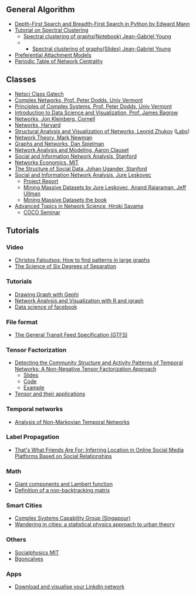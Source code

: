 ## General Algorithm

* [Depth-First Search and Breadth-First Search in Python by Edward Mann](http://eddmann.com/posts/depth-first-search-and-breadth-first-search-in-python/)
* [Tutorial on Spectral Clustering](http://www.kyb.mpg.de/fileadmin/user_upload/files/publications/attachments/Luxburg07_tutorial_4488[0].pdf)
  * [Spectral clustering of graphs(Notebook) Jean-Gabriel Young](https://github.com/jg-you/jg-you.github.io/blob/master/crm2016/notebooks/young2016_crm_spectral.ipynb)
  * * [Spectral clustering of graphs(Slides) Jean-Gabriel Young](https://speakerdeck.com/jgyou/spectral-clustering-of-graphs)
* [Preferential Attachment Models](https://eventuallyalmosteverywhere.wordpress.com/2013/08/05/preferential-attachment-models/)
* [Periodic Table of Network Centrality
](http://schochastics.net/sna/periodic.html)

## Classes
* [Netsci Class Gatech](http://www.cc.gatech.edu/~dovrolis/Courses/NetSci/)
* [Complex Networks, Prof. Peter Dodds, Univ Vermont](http://www.uvm.edu/~pdodds/teaching/courses/303/)
* [Principles of Complex Systems, Prof. Peter Dodds, Univ Vermont](http://www.uvm.edu/~pdodds/teaching/courses/2015-08UVM-300/index.html) 
* [Introduction to Data Science and Visualization, Prof. James Bagrow](http://bagrow.com/dsv/)
* [Networks, Jon Kleinberg, Cornell](https://courses.cit.cornell.edu/info2040_2015fa/)
* [Networks, Harvard](http://networksatharvard.com/)
* [Structural Analysis and Visualization of Networks, Leonid Zhukov](http://www.leonidzhukov.net/hse/2015/networks/) ([Labs](https://github.com/shestakoff/social_ntwks))
* [Network Theory, Mark Newman](http://www-personal.umich.edu/~mejn/courses/2015/cscs535/index.html)
* [Graphs and Networks, Dan Spielman](https://sites.google.com/a/yale.edu/462-562-graphs-and-networks/)
* [Network Analysis and Modeling, Aaron Clauset](http://tuvalu.santafe.edu/~aaronc/courses/5352/)
* [Social and Information Network Analysis, Stanford](http://web.stanford.edu/class/cs224w/handouts.html)
* [Networks Economics, MIT](http://ocw.mit.edu/courses/economics/14-15j-networks-fall-2009/index.htm)
* [The Structure of Social Data, Johan Ugander, Stanford](http://web.stanford.edu/~jugander/mse334/#)
* [Social and Information Network Analysis, Jure Leskovec](http://www.stanford.edu/class/cs224w/)
  * [Project Report](http://www.stanford.edu/class/cs224w/projects.html)
  * [Mining Massive Datasets by Jure Leskovec, Anand Rajaraman, Jeff Ullman](https://class.coursera.org/mmds-003/lecture)
  * [Mining Massive Datasets the book](http://www.mmds.org/)
* [ Advanced Topics in Network Science, Hiroki Sayama](http://bingweb.binghamton.edu/~sayama/SSIE641/)
  * [COCO Seminar](https://vimeo.com/user4630872)

## Tutorials 
### Video
* [Christos Faloutsos: How to find patterns in large graphs](https://www.youtube.com/watch?v=GBzoNgqF-gQ&feature=youtu.be&ab_channel=LinkedInTechTalks)
* [The Science of Six Degrees of Separation](https://www.youtube.com/watch?v=TcxZSmzPw8k&feature=youtu.be&ab_channel=Veritasium)

### Tutorials
* [Drawing Graph with Gephi](http://www.martingrandjean.ch/gephi-introduction/)
* [Network Analysis and Visualization with R and igraph
](http://kateto.net/networks-r-igraph)
* [Data science of facebook](http://blog.stephenwolfram.com/2013/04/data-science-of-the-facebook-world/)

### File format 
* [The General Transit Feed Specification (GTFS)](https://developers.google.com/transit/gtfs/)

###  Tensor Factorization
* [Detecting the Community Structure and Activity Patterns of Temporal Networks: A Non-Negative Tensor Factorization Approach](http://journals.plos.org/plosone/article?id=10.1371/journal.pone.0086028)
   * [Slides](https://t.co/cp9jgRLfZE)
   * [Code](https://github.com/mnick/scikit-tensor)
   * [Example](https://github.com/panisson/ntf-school)
* [Tensor and their applications](http://www.cip.ifi.lmu.de/~nickel/iswc2012-slides/#/)

### Temporal networks
* [Analysis of Non-Markovian Temporal Networks](https://www.sg.ethz.ch/team/people/ischoltes/research-insights/temporal-networks-demo/)

### Label Propagation
* [That's What Friends Are For: Inferring Location in Online Social Media Platforms Based on Social Relationships](https://www.google.fr/url?sa=t&rct=j&q=&esrc=s&source=web&cd=1&cad=rja&uact=8&ved=0ahUKEwiotP3Do_DLAhVMuhoKHZnaDF4QFggdMAA&url=https%3A%2F%2Fwww.aaai.org%2Focs%2Findex.php%2FICWSM%2FICWSM13%2Fpaper%2FviewFile%2F6067%2F6366&usg=AFQjCNEGiqhknZ7LPitS1ROCvKtSgItK1w&sig2=UCvuOArXkSYr6813k71RFA) 

### Math
* [Giant components and Lambert function](http://www.johndcook.com/blog/2013/08/11/giant-components-and-the-lambert-w-function/)
* [Definition of a non-backtracking matrix](https://www.quora.com/What-is-an-intuitive-explanation-of-the-Hashimoto-non-backtracking-matrix-and-its-utility-in-network-analysis)

### Smart Cities
* [Complex Systems Capability Group (Singapour)](http://ihpc.a-star.edu.sg/cxsy/)
* [Wandering in cities: a statistical physics approach to urban theory](http://arxiv.org/abs/1511.08236)

### Others
* [Socialphysics MIT](http://socialphysics.media.mit.edu/)
* [Bgoncalves](http://bgoncalves.com/)

### Apps
* [Download and visualise your Linkdin network](http://socilab.com/#home)